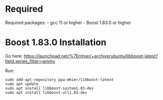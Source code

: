 # Required
Required packages:
    - gcc 11 or higher
    - Boost 1.83.0 or higher

# Boost 1.83.0 Installation
Go here: https://launchpad.net/%7Emhier/+archive/ubuntu/libboost-latest?field.series_filter=jammy

Run:
```
sudo add-apt-repository ppa:mhier/libboost-latest
sudo apt update
sudo apt install libboost-system1.83-dev
sudo apt install libboost-url1.83-dev
```
